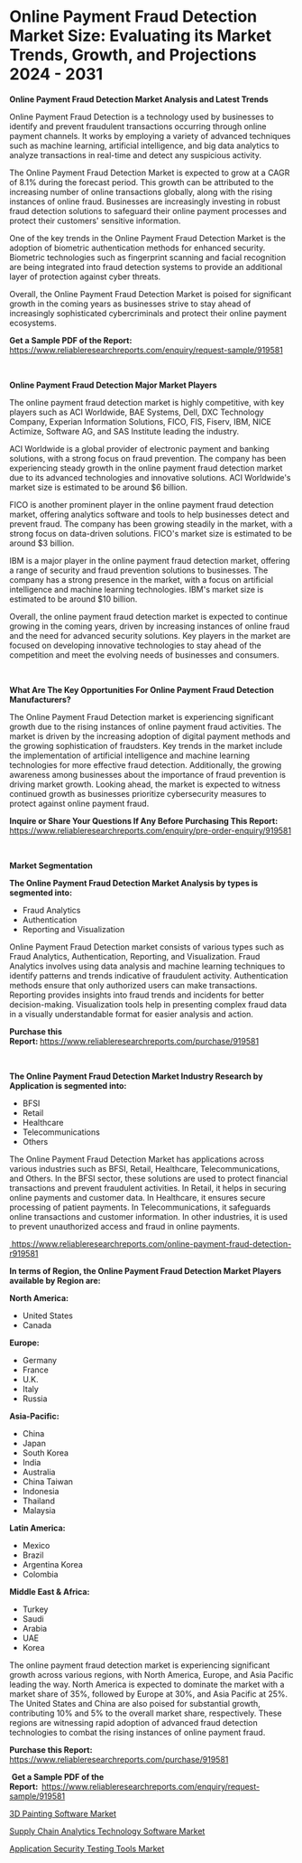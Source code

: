 <p><h1>Online Payment Fraud Detection Market Size: Evaluating its Market Trends, Growth, and Projections 2024 - 2031</h1></p><p><strong>Online Payment Fraud Detection Market Analysis and Latest Trends</strong></p>
<p><p>Online Payment Fraud Detection is a technology used by businesses to identify and prevent fraudulent transactions occurring through online payment channels. It works by employing a variety of advanced techniques such as machine learning, artificial intelligence, and big data analytics to analyze transactions in real-time and detect any suspicious activity.</p><p>The Online Payment Fraud Detection Market is expected to grow at a CAGR of 8.1% during the forecast period. This growth can be attributed to the increasing number of online transactions globally, along with the rising instances of online fraud. Businesses are increasingly investing in robust fraud detection solutions to safeguard their online payment processes and protect their customers' sensitive information.</p><p>One of the key trends in the Online Payment Fraud Detection Market is the adoption of biometric authentication methods for enhanced security. Biometric technologies such as fingerprint scanning and facial recognition are being integrated into fraud detection systems to provide an additional layer of protection against cyber threats.</p><p>Overall, the Online Payment Fraud Detection Market is poised for significant growth in the coming years as businesses strive to stay ahead of increasingly sophisticated cybercriminals and protect their online payment ecosystems.</p></p>
<p><strong>Get a Sample PDF of the Report:&nbsp;</strong> <a href="https://www.reliableresearchreports.com/enquiry/request-sample/919581">https://www.reliableresearchreports.com/enquiry/request-sample/919581</a></p>
<p>&nbsp;</p>
<p><strong>Online Payment Fraud Detection Major Market Players</strong></p>
<p><p>The online payment fraud detection market is highly competitive, with key players such as ACI Worldwide, BAE Systems, Dell, DXC Technology Company, Experian Information Solutions, FICO, FIS, Fiserv, IBM, NICE Actimize, Software AG, and SAS Institute leading the industry.</p><p>ACI Worldwide is a global provider of electronic payment and banking solutions, with a strong focus on fraud prevention. The company has been experiencing steady growth in the online payment fraud detection market due to its advanced technologies and innovative solutions. ACI Worldwide's market size is estimated to be around $6 billion.</p><p>FICO is another prominent player in the online payment fraud detection market, offering analytics software and tools to help businesses detect and prevent fraud. The company has been growing steadily in the market, with a strong focus on data-driven solutions. FICO's market size is estimated to be around $3 billion.</p><p>IBM is a major player in the online payment fraud detection market, offering a range of security and fraud prevention solutions to businesses. The company has a strong presence in the market, with a focus on artificial intelligence and machine learning technologies. IBM's market size is estimated to be around $10 billion.</p><p>Overall, the online payment fraud detection market is expected to continue growing in the coming years, driven by increasing instances of online fraud and the need for advanced security solutions. Key players in the market are focused on developing innovative technologies to stay ahead of the competition and meet the evolving needs of businesses and consumers.</p></p>
<p>&nbsp;</p>
<p><strong>What Are The Key Opportunities For Online Payment Fraud Detection Manufacturers?</strong></p>
<p><p>The Online Payment Fraud Detection market is experiencing significant growth due to the rising instances of online payment fraud activities. The market is driven by the increasing adoption of digital payment methods and the growing sophistication of fraudsters. Key trends in the market include the implementation of artificial intelligence and machine learning technologies for more effective fraud detection. Additionally, the growing awareness among businesses about the importance of fraud prevention is driving market growth. Looking ahead, the market is expected to witness continued growth as businesses prioritize cybersecurity measures to protect against online payment fraud.</p></p>
<p><strong>Inquire or Share Your Questions If Any Before Purchasing This Report:</strong> <a href="https://www.reliableresearchreports.com/enquiry/pre-order-enquiry/919581">https://www.reliableresearchreports.com/enquiry/pre-order-enquiry/919581</a></p>
<p>&nbsp;</p>
<p><strong>Market Segmentation</strong></p>
<p><strong>The Online Payment Fraud Detection Market Analysis by types is segmented into:</strong></p>
<p><ul><li>Fraud Analytics</li><li>Authentication</li><li>Reporting and Visualization</li></ul></p>
<p><p>Online Payment Fraud Detection market consists of various types such as Fraud Analytics, Authentication, Reporting, and Visualization. Fraud Analytics involves using data analysis and machine learning techniques to identify patterns and trends indicative of fraudulent activity. Authentication methods ensure that only authorized users can make transactions. Reporting provides insights into fraud trends and incidents for better decision-making. Visualization tools help in presenting complex fraud data in a visually understandable format for easier analysis and action.</p></p>
<p><strong>Purchase this Report:&nbsp;</strong><a href="https://www.reliableresearchreports.com/purchase/919581">https://www.reliableresearchreports.com/purchase/919581</a></p>
<p>&nbsp;</p>
<p><strong>The Online Payment Fraud Detection Market Industry Research by Application is segmented into:</strong></p>
<p><ul><li>BFSI</li><li>Retail</li><li>Healthcare</li><li>Telecommunications</li><li>Others</li></ul></p>
<p><p>The Online Payment Fraud Detection Market has applications across various industries such as BFSI, Retail, Healthcare, Telecommunications, and Others. In the BFSI sector, these solutions are used to protect financial transactions and prevent fraudulent activities. In Retail, it helps in securing online payments and customer data. In Healthcare, it ensures secure processing of patient payments. In Telecommunications, it safeguards online transactions and customer information. In other industries, it is used to prevent unauthorized access and fraud in online payments.</p></p>
<p><a href="https://www.reliableresearchreports.com/online-payment-fraud-detection-r919581">&nbsp;https://www.reliableresearchreports.com/online-payment-fraud-detection-r919581</a></p>
<p><strong>In terms of Region, the Online Payment Fraud Detection Market Players available by Region are:</strong></p>
<p>
    <p> <strong> North America: </strong>
        <ul>
            <li>United States</li>
            <li>Canada</li>
        </ul>
        </p> 
    <p> <strong> Europe: </strong>
        <ul>
            <li>Germany</li>
            <li>France</li>
            <li>U.K.</li>
            <li>Italy</li>
            <li>Russia</li>
        </ul>
        </p> 
    <p> <strong> Asia-Pacific: </strong>
        <ul>
            <li>China</li>
            <li>Japan</li>
            <li>South Korea</li>
            <li>India</li>
            <li>Australia</li>
            <li>China Taiwan</li>
            <li>Indonesia</li>
            <li>Thailand</li>
            <li>Malaysia</li>
        </ul>
        </p> 
    <p> <strong> Latin America: </strong>
        <ul>
            <li>Mexico</li>
            <li>Brazil</li>
            <li>Argentina Korea</li>
            <li>Colombia</li>
        </ul>
        </p> 
    <p> <strong> Middle East & Africa: </strong>
        <ul>
            <li>Turkey</li>
            <li>Saudi</li>
            <li>Arabia</li>
            <li>UAE</li>
            <li>Korea</li>
        </ul>
    </p>
    </p>
<p><p>The online payment fraud detection market is experiencing significant growth across various regions, with North America, Europe, and Asia Pacific leading the way. North America is expected to dominate the market with a market share of 35%, followed by Europe at 30%, and Asia Pacific at 25%. The United States and China are also poised for substantial growth, contributing 10% and 5% to the overall market share, respectively. These regions are witnessing rapid adoption of advanced fraud detection technologies to combat the rising instances of online payment fraud.</p></p>
<p><strong>Purchase this Report: </strong><a href="https://www.reliableresearchreports.com/purchase/919581">https://www.reliableresearchreports.com/purchase/919581</a></p>
<p>&nbsp;<strong>Get a Sample PDF of the Report:&nbsp;&nbsp;</strong><a href="https://www.reliableresearchreports.com/enquiry/request-sample/919581">https://www.reliableresearchreports.com/enquiry/request-sample/919581</a></p>
<p><strong></strong></p>
<p><p><a href="https://www.linkedin.com/pulse/3d-painting-software-market-analysis-sze-forecasted-period-bikge">3D Painting Software Market</a></p><p><a href="https://www.linkedin.com/pulse/supply-chain-analytics-technology-software-market-analysis-v3w4e">Supply Chain Analytics Technology Software Market</a></p><p><a href="https://www.linkedin.com/pulse/application-security-testing-tools-market-insights-cagr-trends-ponze">Application Security Testing Tools Market</a></p></p>